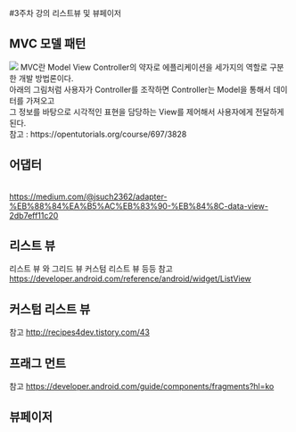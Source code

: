 #3주차 강의
리스트뷰 및 뷰페이저

## MVC 모델 패턴
<img src="https://s3.ap-northeast-2.amazonaws.com/opentutorials-user-file/module/327/1262.png">
MVC란 Model View Controller의 약자로 에플리케이션을 세가지의 역할로 구분한 개발 방법론이다.<br>
아래의 그림처럼 사용자가 Controller를 조작하면 Controller는 Model을 통해서 데이터를 가져오고<br>
그 정보를 바탕으로 시각적인 표현을 담당하는 View를 제어해서 사용자에게 전달하게 된다.<br>
참고 : https://opentutorials.org/course/697/3828 <br>

## 어댑터

<br> https://medium.com/@jsuch2362/adapter-%EB%88%84%EA%B5%AC%EB%83%90-%EB%84%8C-data-view-2db7eff11c20

## 리스트 뷰
리스트 뷰 와 그리드 뷰 커스텀 리스트 뷰 등등
참고 https://developer.android.com/reference/android/widget/ListView

## 커스텀 리스트 뷰
참고 http://recipes4dev.tistory.com/43

## 프래그 먼트 

참고 https://developer.android.com/guide/components/fragments?hl=ko
## 뷰페이저
